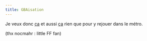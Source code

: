 ```yaml
---
title: GBAisation
---
```


Je veux donc [ça](http://www.ffworld.com/?rub=news&page=voir&id=591) et aussi
[ça](http://www.overgame.com/page/18777.htm) rien que pour y rejouer dans le
métro.

(thx nocmahr : little FF fan)

